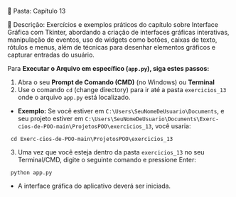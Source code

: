 📁 Pasta: Capítulo 13

📌 Descrição:
Exercícios e exemplos práticos do capítulo sobre Interface Gráfica com Tkinter, abordando a criação de interfaces gráficas interativas, manipulação de eventos, uso de widgets como botões, caixas de texto, rótulos e menus, além de técnicas para desenhar elementos gráficos e capturar entradas do usuário.

Para **Executar o Arquivo em específico (`app.py`), siga estes passos:**
1. Abra o seu **Prompt de Comando (CMD)** (no Windows) ou **Terminal** 
2. Use o comando `cd` (change directory) para ir até a pasta `exercicios_13` onde o arquivo `app.py` está localizado.
* **Exemplo:** Se você estiver em `C:\Users\SeuNomeDeUsuario\Documents`, e seu projeto estiver em `C:\Users\SeuNomeDeUsuario\Documents\Exerc-cios-de-POO-main\ProjetosPOO\exercicios_13`, você usaria:
```
 cd Exerc-cios-de-POO-main\ProjetosPOO\exercicios_13
 ```
3. Uma vez que você esteja dentro da pasta `exercicios_13` no seu Terminal/CMD, digite o seguinte comando e pressione Enter:
  ```
   python app.py
 ```
* A interface gráfica do aplicativo deverá ser iniciada.
